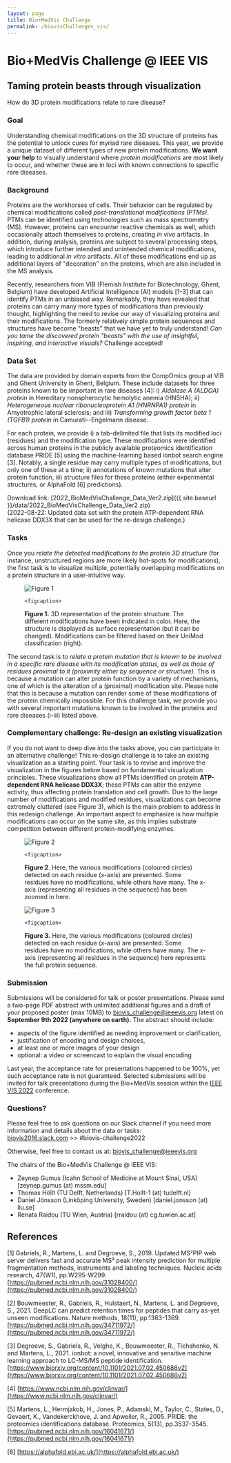 ```yaml
---
layout: page
title: Bio+MedVis Challenge
permalink: /biovisChallenges_vis/
---
```


# Bio+MedVis Challenge @ IEEE VIS

## Taming protein beasts through visualization

How do 3D protein modifications relate to rare disease?

### Goal

Understanding chemical modifications on the 3D structure of proteins has
the potential to unlock cures for myriad rare diseases. This year, we
provide a unique dataset of different types of new protein
modifications. **We want your help** to visually understand where
_protein modifications_ are most likely to occur, and whether these are
in loci with known connections to specific rare diseases.

### Background

Proteins are the workhorses of cells. Their behavior can be regulated by
chemical modifications called _post-translational modifications (PTMs)_.
PTMs can be identified using technologies such as mass spectrometry
(MS). However, proteins can encounter reactive chemicals as well, which
occasionally attach themselves to proteins, creating _in vivo_
artifacts. In addition, during analysis, proteins are subject to several
processing steps, which introduce further intended and unintended
chemical modifications, leading to additional _in vitro_ artifacts. All
of these modifications end up as additional layers of "decoration" on
the proteins, which are also included in the MS analysis.

Recently, researchers from VIB (Flemish Institute for Biotechnology,
Ghent, Belgium) have developed Artificial Intelligence (AI) models
\[1-3\] that can identify PTMs in an unbiased way. Remarkably, they have
revealed that proteins can carry many more types of modifications than
previously thought, highlighting the need to revise our way of
visualizing proteins and their modifications. The formerly relatively
simple protein sequences and structures have become "beasts" that we
have yet to truly understand! _Can you tame the discovered protein
"beasts" with the use of insightful, inspiring, and interactive
visuals?_ Challenge accepted!

### Data Set

The data are provided by domain experts from the CompOmics group at VIB
and Ghent University in Ghent, Belgium. These include datasets for three
proteins known to be important in rare diseases \[4\]: i) _Aldolase A
(ALDOA) protein_ in Hereditary nonspherocytic hemolytic anemia (HNSHA);
ii) _Heterogeneous nuclear ribonucleoprotein A1 (HNRNPA1)_ _protein_ in
Amyotrophic lateral sclerosis; and iii) _Transforming growth factor beta
1 (TGFB1)_ _protein_ in Camurati--Engelmann disease.

For each protein, we provide i) a tab-delimited file that lists its
modified loci (residues) and the modification type. These modifications
were identified across human proteins in the publicly available
proteomics identification database PRIDE \[5\] using the
machine-learning based ionbot search engine \[3\]. Notably, a single
residue may carry multiple types of modifications, but only one of these
at a time; ii) annotations of known mutations that alter protein
function, iii) structure files for these proteins (either experimental
structures, or AlphaFold \[6\] predictions).

Download link: [2022_BioMedVisChallenge_Data_Ver2.zip]({{ site.baseurl }}/data/2022_BioMedVisChallenge_Data_Ver2.zip)  
(2022-08-22: Updated data set with the protein ATP-dependent RNA helicase DDX3X that can be used for the re-design
challenge.)

### Tasks

Once you _relate the detected modifications to the protein 3D structure_
(for instance, unstructured regions are more likely hot-spots for
modifications), the first task is to visualize multiple, potentially
overlapping modifications on a protein structure in a user-intuitive
way.

<figure>
    <img src="../images/biovis-challenge/fig1.png" alt="Figure 1">

    <figcaption>

<strong>Figure 1.</strong> 3D representation of the protein structure. The different
modifications have been indicated in color. Here, the structure is
displayed as surface representation (but it can be changed).
Modifications can be filtered based on their UniMod classification
(right).

</figcaption>

</figure>

The second task is to _relate a protein mutation that is known to be
involved in a specific rare disease with its modification status, as
well as those of residues proximal to it (proximity either by sequence
or structure)._ This is because a mutation can alter protein function by
a variety of mechanisms, one of which is the alteration of a (proximal)
modification site. Please note that this is because a mutation can
render some of these modifications of the protein chemically impossible.
For this challenge task, we provide you with several important mutations
known to be involved in the proteins and rare diseases (i-iii) listed
above.

### Complementary challenge: Re-design an existing visualization

If you do not want to deep dive into the tasks above, you can participate in an
alternative challenge! This re-design challenge is to take an existing
visualization as a starting point. Your task is to revise and improve the
visualization in the figures below based on fundamental visualization
principles. These visualizations show all PTMs identified on protein
**ATP-dependent RNA helicase DDX3X**; these PTMs can alter the enzyme activity,
thus affecting protein translation and cell growth. Due to the large number of
modifications and modified residues, visualizations can become extremely
cluttered (see Figure 3), which is the main problem to address in this redesign
challenge. An important aspect to emphasize is how multiple modifications can
occur on the same site, as this implies substrate competition between different
protein-modifying enzymes.

<figure>
    <img src="../images/biovis-challenge/fig2.png" alt="Figure 2">

    <figcaption>

<strong>Figure 2</strong>. Here, the various modifications (coloured circles)
detected on each residue (x-axis) are presented. Some residues have no
modifications, while others have many. The x-axis (representing all
residues in the sequence) has been zoomed in here.

</figcaption>

</figure>

<figure>
    <img src="../images/biovis-challenge/fig3.png" alt="Figure 3">

    <figcaption>

<strong>Figure 3.</strong> Here, the various modifications (coloured circles)
detected on each residue (x-axis) are presented. Some residues have no
modifications, while others have many. The x-axis (representing all
residues in the sequence) here represents the full protein sequence.

</figcaption>

</figure>

### Submission

Submissions will be considered for talk or poster presentations. Please
send a two-page PDF abstract with unlimited additional figures and a
draft of your proposed poster (max 10MB) to biovis_challenge@ieeevis.org
latest on **September 9th 2022 (anywhere on earth).** The abstract
should include:

-   aspects of the figure identified as needing improvement or clarification,
-   justification of encoding and design choices,
-   at least one or more images of your design
-   optional: a video or screencast to explain the visual encoding

Last year, the acceptance rate for presentations happened to be 100%,
yet such acceptance rate is not guaranteed. Selected submissions will be
invited for talk presentations during the Bio+MedVis session within the
[IEEE VIS 2022](http://ieeevis.org/) conference.

### Questions?

Please feel free to ask questions on our Slack channel if you need more
information and details about the data or tasks:  
[biovis2016.slack.com](https://biovis2016.slack.com/) >> #biovis-challenge2022

Otherwise, feel free to contact us at: [biovis_challenge@ieeevis.org](biovis_challenge@ieeevis.org)

The chairs of the Bio+MedVis Challenge @ IEEE VIS:

-   Zeynep Gumus (Icahn School of Medicine at Mount Sinai, USA) [zeynep.gumus (at) mssm.edu]
-   Thomas Höllt (TU Delft, Netherlands) [T.Hollt-1 (at) tudelft.nl]
-   Daniel Jönsson (Linköping University, Sweden) [daniel.jonsson (at) liu.se]
-   Renata Raidou (TU Wien, Austria) [rraidou (at) cg.tuwien.ac.at]

## References

\[1\] Gabriels, R., Martens, L. and Degroeve, S., 2019. Updated MS²PIP
web server delivers fast and accurate MS² peak intensity prediction for
multiple fragmentation methods, instruments and labeling techniques.
Nucleic acids research, 47(W1), pp.W295-W299.
[https://pubmed.ncbi.nlm.nih.gov/31028400/](https://pubmed.ncbi.nlm.nih.gov/31028400/)

\[2\] Bouwmeester, R., Gabriels, R., Hulstaert, N., Martens, L. and
Degroeve, S., 2021. DeepLC can predict retention times for peptides that
carry as-yet unseen modifications. Nature methods, 18(11), pp.1363-1369.
[https://pubmed.ncbi.nlm.nih.gov/34711972/](https://pubmed.ncbi.nlm.nih.gov/34711972/)

\[3\] Degroeve, S., Gabriels, R., Velghe, K., Bouwmeester, R.,
Tichshenko, N. and Martens, L., 2021. ionbot: a novel, innovative and
sensitive machine learning approach to LC-MS/MS peptide identification.
[https://www.biorxiv.org/content/10.1101/2021.07.02.450686v2](https://www.biorxiv.org/content/10.1101/2021.07.02.450686v2)

\[4\]
[https://www.ncbi.nlm.nih.gov/clinvar/](https://www.ncbi.nlm.nih.gov/clinvar/)

\[5\] Martens, L., Hermjakob, H., Jones, P., Adamski, M., Taylor, C.,
States, D., Gevaert, K., Vandekerckhove, J. and Apweiler, R., 2005.
PRIDE: the proteomics identifications database. Proteomics, 5(13),
pp.3537-3545.
[https://pubmed.ncbi.nlm.nih.gov/16041671/](https://pubmed.ncbi.nlm.nih.gov/16041671/)

\[6\]
[https://alphafold.ebi.ac.uk/](https://alphafold.ebi.ac.uk/)
